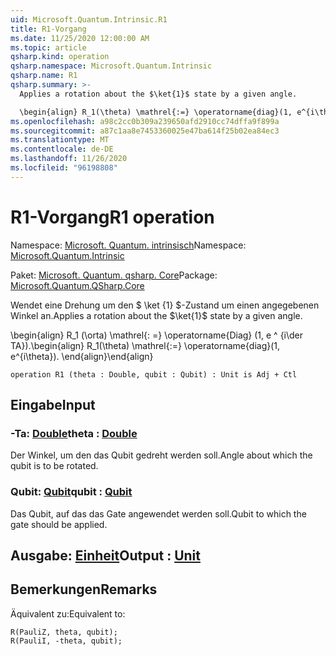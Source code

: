 ```yaml
---
uid: Microsoft.Quantum.Intrinsic.R1
title: R1-Vorgang
ms.date: 11/25/2020 12:00:00 AM
ms.topic: article
qsharp.kind: operation
qsharp.namespace: Microsoft.Quantum.Intrinsic
qsharp.name: R1
qsharp.summary: >-
  Applies a rotation about the $\ket{1}$ state by a given angle.

  \begin{align} R_1(\theta) \mathrel{:=} \operatorname{diag}(1, e^{i\theta}). \end{align}
ms.openlocfilehash: a98c2cc0b309a239650afd2910cc74dffa9f899a
ms.sourcegitcommit: a87c1aa8e7453360025e47ba614f25b02ea84ec3
ms.translationtype: MT
ms.contentlocale: de-DE
ms.lasthandoff: 11/26/2020
ms.locfileid: "96198808"
---
```

# <a name="r1-operation"></a><span data-ttu-id="85a66-102">R1-Vorgang</span><span class="sxs-lookup"><span data-stu-id="85a66-102">R1 operation</span></span>

<span data-ttu-id="85a66-103">Namespace: [Microsoft. Quantum. intrinsisch](xref:Microsoft.Quantum.Intrinsic)</span><span class="sxs-lookup"><span data-stu-id="85a66-103">Namespace: [Microsoft.Quantum.Intrinsic](xref:Microsoft.Quantum.Intrinsic)</span></span>

<span data-ttu-id="85a66-104">Paket: [Microsoft. Quantum. qsharp. Core](https://nuget.org/packages/Microsoft.Quantum.QSharp.Core)</span><span class="sxs-lookup"><span data-stu-id="85a66-104">Package: [Microsoft.Quantum.QSharp.Core](https://nuget.org/packages/Microsoft.Quantum.QSharp.Core)</span></span>


<span data-ttu-id="85a66-105">Wendet eine Drehung um den $ \ket {1} $-Zustand um einen angegebenen Winkel an.</span><span class="sxs-lookup"><span data-stu-id="85a66-105">Applies a rotation about the $\ket{1}$ state by a given angle.</span></span>

<span data-ttu-id="85a66-106">\begin{align} R_1 (\orta) \mathrel{: =} \operatorname{Diag} (1, e ^ {i\der TA}).</span><span class="sxs-lookup"><span data-stu-id="85a66-106">\begin{align} R_1(\theta) \mathrel{:=} \operatorname{diag}(1, e^{i\theta}).</span></span>
<span data-ttu-id="85a66-107">\end{align}</span><span class="sxs-lookup"><span data-stu-id="85a66-107">\end{align}</span></span>

```qsharp
operation R1 (theta : Double, qubit : Qubit) : Unit is Adj + Ctl
```


## <a name="input"></a><span data-ttu-id="85a66-108">Eingabe</span><span class="sxs-lookup"><span data-stu-id="85a66-108">Input</span></span>

### <a name="theta--double"></a><span data-ttu-id="85a66-109">-Ta: [Double](xref:microsoft.quantum.lang-ref.double)</span><span class="sxs-lookup"><span data-stu-id="85a66-109">theta : [Double](xref:microsoft.quantum.lang-ref.double)</span></span>

<span data-ttu-id="85a66-110">Der Winkel, um den das Qubit gedreht werden soll.</span><span class="sxs-lookup"><span data-stu-id="85a66-110">Angle about which the qubit is to be rotated.</span></span>


### <a name="qubit--qubit"></a><span data-ttu-id="85a66-111">Qubit: [Qubit](xref:microsoft.quantum.lang-ref.qubit)</span><span class="sxs-lookup"><span data-stu-id="85a66-111">qubit : [Qubit](xref:microsoft.quantum.lang-ref.qubit)</span></span>

<span data-ttu-id="85a66-112">Das Qubit, auf das das Gate angewendet werden soll.</span><span class="sxs-lookup"><span data-stu-id="85a66-112">Qubit to which the gate should be applied.</span></span>



## <a name="output--unit"></a><span data-ttu-id="85a66-113">Ausgabe: [Einheit](xref:microsoft.quantum.lang-ref.unit)</span><span class="sxs-lookup"><span data-stu-id="85a66-113">Output : [Unit](xref:microsoft.quantum.lang-ref.unit)</span></span>



## <a name="remarks"></a><span data-ttu-id="85a66-114">Bemerkungen</span><span class="sxs-lookup"><span data-stu-id="85a66-114">Remarks</span></span>

<span data-ttu-id="85a66-115">Äquivalent zu:</span><span class="sxs-lookup"><span data-stu-id="85a66-115">Equivalent to:</span></span>

```qsharp
R(PauliZ, theta, qubit);
R(PauliI, -theta, qubit);
```